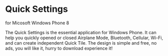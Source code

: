 # Quick Settings
for Micosoft Windows Phone 8

The Quick Settings is the essential application for Windows Phone. It can help you quickly opened or closed Airplane Mode, Bluetooth, Cellular, Wi-Fi, and can create independent Quick Tile. The design is simple and free, no ads, you will like it, hurry to download experience it!
